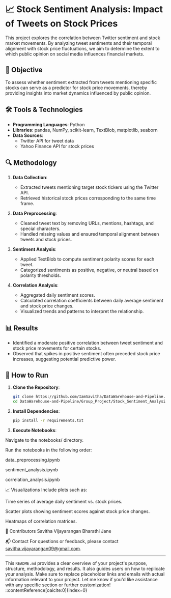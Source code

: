 
# 📈 Stock Sentiment Analysis: Impact of Tweets on Stock Prices

This project explores the correlation between Twitter sentiment and stock market movements. By analyzing tweet sentiments and their temporal alignment with stock price fluctuations, we aim to determine the extent to which public opinion on social media influences financial markets.

## 🧠 Objective

To assess whether sentiment extracted from tweets mentioning specific stocks can serve as a predictor for stock price movements, thereby providing insights into market dynamics influenced by public opinion.


## 🛠️ Tools & Technologies

- **Programming Languages**: Python
- **Libraries**: pandas, NumPy, scikit-learn, TextBlob, matplotlib, seaborn
- **Data Sources**:
  - Twitter API for tweet data
  - Yahoo Finance API for stock prices

## 🔍 Methodology

1. **Data Collection**:
   - Extracted tweets mentioning target stock tickers using the Twitter API.
   - Retrieved historical stock prices corresponding to the same time frame.

2. **Data Preprocessing**:
   - Cleaned tweet text by removing URLs, mentions, hashtags, and special characters.
   - Handled missing values and ensured temporal alignment between tweets and stock prices.

3. **Sentiment Analysis**:
   - Applied TextBlob to compute sentiment polarity scores for each tweet.
   - Categorized sentiments as positive, negative, or neutral based on polarity thresholds.

4. **Correlation Analysis**:
   - Aggregated daily sentiment scores.
   - Calculated correlation coefficients between daily average sentiment and stock price changes.
   - Visualized trends and patterns to interpret the relationship.

## 📊 Results

- Identified a moderate positive correlation between tweet sentiment and stock price movements for certain stocks.
- Observed that spikes in positive sentiment often preceded stock price increases, suggesting potential predictive power.

## 🚀 How to Run

1. **Clone the Repository**:

   ```bash
   git clone https://github.com/IamSavitha/DataWarehouse-and-Pipeline.git
   cd DataWarehouse-and-Pipeline/Group_Project/Stock_Sentiment_Analysis_tweet_impact

2. **Install Dependencies**:

    ```bash
    pip install -r requirements.txt

3. **Execute Notebooks**:

Navigate to the notebooks/ directory.

Run the notebooks in the following order:

data_preprocessing.ipynb

sentiment_analysis.ipynb

correlation_analysis.ipynb

📈 Visualizations
Include plots such as:

Time series of average daily sentiment vs. stock prices.

Scatter plots showing sentiment scores against stock price changes.

Heatmaps of correlation matrices.

🤝 Contributors
Savitha Vijayarangan
Bharathi 
Jane 

📬 Contact
For questions or feedback, please contact savitha.vijayarangan09@gmail.com.


---

This `README.md` provides a clear overview of your project's purpose, structure, methodology, and results. It also guides users on how to replicate your analysis. Make sure to replace placeholder links and emails with actual information relevant to your project. Let me know if you'd like assistance with any specific section or further customization!
::contentReference[oaicite:0]{index=0}
 
